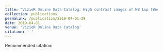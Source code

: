 ```yaml
---
title: "VizieR Online Data Catalog: High contrast images of NZ Lup (Boccaletti+, 2019)"
collection: publications
permalink: /publication/2019-04-01-29
date: 2019-04-01
venue: 'VizieR Online Data Catalog'
citation: ' '
---
```

Recommended citation:  
